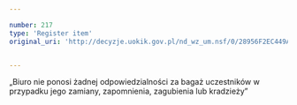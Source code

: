 ```yaml
---

number: 217
type: 'Register item'
original_uri: 'http://decyzje.uokik.gov.pl/nd_wz_um.nsf/0/28956F2EC449A401C12572DD00329485?OpenDocument'


---
```


„Biuro nie ponosi żadnej odpowiedzialności za bagaż uczestników w przypadku jego zamiany, zapomnienia, zagubienia lub kradzieży”
